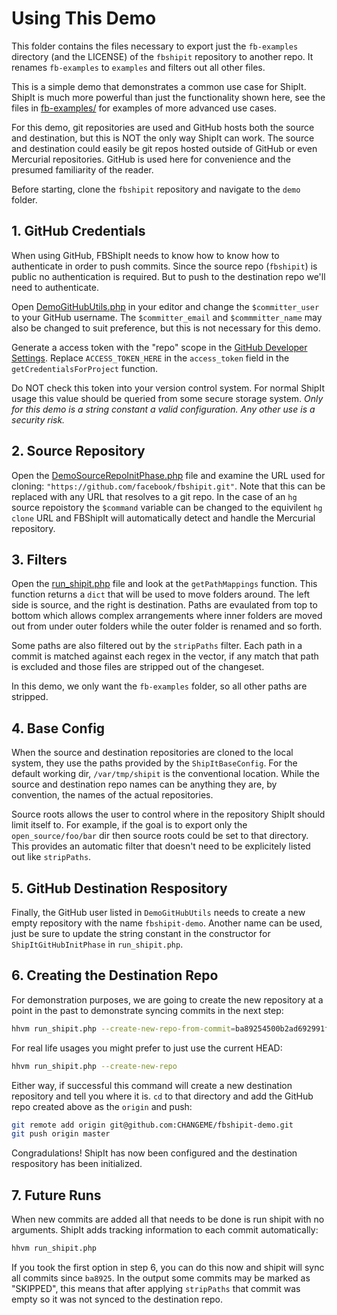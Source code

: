 # Using This Demo

This folder contains the files necessary to export just the `fb-examples` directory
(and the LICENSE) of the `fbshipit` repository to another repo. It renames
`fb-examples` to `examples` and filters out all other files.

This is a simple demo that demonstrates a common use case for ShipIt. ShipIt is much
more powerful than just the functionality shown here, see the files in
[fb-examples/](fb-examples) for examples of more advanced use cases.

For this demo, git repositories are used and GitHub hosts both the source and
destination, but this is NOT the only way ShipIt can work. The source and destination
could easily be git repos hosted outside of GitHub or even Mercurial repositories.
GitHub is used here for convenience and the presumed familiarity of the reader.

Before starting, clone the `fbshipit` repository and navigate to the `demo` folder.

## 1. GitHub Credentials

When using GitHub, FBShipIt needs to know how to know how to authenticate in order to
push commits. Since the source repo (`fbshipit`) is public no authentication is required.
But to push to the destination repo we'll need to authenticate.

Open [DemoGitHubUtils.php](DemoGitHubUtils.php) in your editor and change the
`$committer_user` to your GitHub username. The `$committer_email` and `$commmitter_name`
may also be changed to suit preference, but this is not necessary for this demo.

Generate a access token with the "repo" scope in the
[GitHub Developer Settings](https://github.com/settings/tokens). Replace
`ACCESS_TOKEN_HERE` in the `access_token` field in the `getCredentialsForProject`
function.

Do NOT check this token into your version control system. For normal ShipIt usage this
value should be queried from some secure storage system. *Only for this demo is a string
constant a valid configuration. Any other use is a security risk.*

## 2. Source Repository

Open the [DemoSourceRepoInitPhase.php](DemoSourceRepoInitPhase.php) file and examine
the URL used for cloning: `"https://github.com/facebook/fbshipit.git"`. Note that this
can be replaced with any URL that resolves to a git repo. In the case of an `hg` source
repoistory the `$command` variable can be changed to the equivilent `hg clone` URL and
FBShipIt will automatically detect and handle the Mercurial repository.

## 3. Filters

Open the [run\_shipit.php](run_shipit.php) file and look at the `getPathMappings`
function. This function returns a `dict` that will be used to move folders around.
The left side is source, and the right is destination. Paths are evaulated from
top to bottom which allows complex arrangements where inner folders are moved out
from under outer folders while the outer folder is renamed and so forth.

Some paths are also filtered out by the `stripPaths` filter. Each path in a commit
is matched against each regex in the vector, if any match that path is excluded and
those files are stripped out of the changeset.

In this demo, we only want the `fb-examples` folder, so all other paths are stripped.

## 4. Base Config

When the source and destination repositories are cloned to the local system, they use
the paths provided by the `ShipItBaseConfig`. For the default working dir,
`/var/tmp/shipit` is the conventional location. While the source and destination repo
names can be anything they are, by convention, the names of the actual repositories.

Source roots allows the user to control where in the repository ShipIt should limit
itself to. For example, if the goal is to export only the `open_source/foo/bar` dir
then source roots could be set to that directory. This provides an automatic filter
that doesn't need to be explicitely listed out like `stripPaths`.

## 5. GitHub Destination Respository

Finally, the GitHub user listed in `DemoGitHubUtils` needs to create a new empty
repository with the name `fbshipit-demo`. Another name can be used, just be sure to
update the string constant in the constructor for `ShipItGitHubInitPhase` in
`run_shipit.php`.

## 6. Creating the Destination Repo

For demonstration purposes, we are going to create the new repository at a point
in the past to demonstrate syncing commits in the next step:

```bash
hhvm run_shipit.php --create-new-repo-from-commit=ba89254500b2ad692991fc7791737b7c3562fa1b
```

For real life usages you might prefer to just use the current HEAD:

```bash
hhvm run_shipit.php --create-new-repo
```

Either way, if successful this command will create a new destination repository
and tell you where it is. `cd` to that directory and add the GitHub repo created
above as the `origin` and push:

```bash
git remote add origin git@github.com:CHANGEME/fbshipit-demo.git
git push origin master
```

Congradulations! ShipIt has now been configured and the destination respository has
been initialized.

## 7. Future Runs

When new commits are added all that needs to be done is run shipit with no arguments.
ShipIt adds tracking information to each commit automatically:

```bash
hhvm run_shipit.php
```

If you took the first option in step 6, you can do this now and shipit will sync all
commits since `ba8925`. In the output some commits may be marked as "SKIPPED", this
means that after applying `stripPaths` that commit was empty so it was not synced
to the destination repo.
